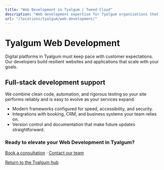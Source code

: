 ```yaml
---
title: "Web Development in Tyalgum | Tweed Cloud"
description: "Web development expertise for Tyalgum organisations that need dependable platforms."
url: "/locations/tyalgum/web-development/"
---
```


# Tyalgum Web Development

Digital platforms in Tyalgum must keep pace with customer expectations. Our developers build resilient websites and applications that scale with your goals.

## Full-stack development support

We combine clean code, automation, and rigorous testing so your site performs reliably and is easy to evolve as your services expand.

- Modern frameworks configured for speed, accessibility, and security.
- Integrations with booking, CRM, and business systems your team relies on.
- Version control and documentation that make future updates straightforward.

### Ready to elevate your Web Development in Tyalgum?

[Book a consultation](/consultation/) · [Contact our team](/contact/)

[Return to the Tyalgum hub](/locations/tyalgum/)
